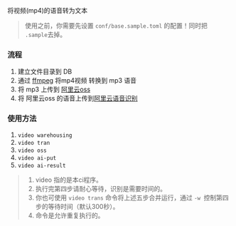 将视频(mp4)的语音转为文本

> 使用之前，你需要先设置 `conf/base.sample.toml` 的配置！同时把 `.sample`去掉。

### 流程
1. 建立文件目录到 DB
2. 通过 [ffmpeg](https://www.ffmpeg.org/download.html) 将mp4视频 转换到 mp3 语音
3. 将 mp3 上传到 [阿里云oss](https://www.aliyun.com/product/oss)
4. 将 阿里云oss 的语音上传到[阿里云语音识别](https://ai.aliyun.com/nls/filetrans)


### 使用方法
1. `video warehousing`
2. `video tran`
3. `video oss`
4. `video ai-put`
5. `video ai-result`
   
> 1. video 指的是本ci程序。
> 3. 执行完第四步请耐心等待，识别是需要时间的。
> 4. 你也可使用 `video trans` 命令将上述五步合并运行，通过 `-w `控制第四步的等待时间（默认300秒）。
> 5. 命令是允许重复执行的。
